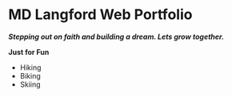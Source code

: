 # MD Langford Web Portfolio

***Stepping out on faith and building a dream.  Lets grow together.***


**Just for Fun**
* Hiking
* Biking
* Skiing
